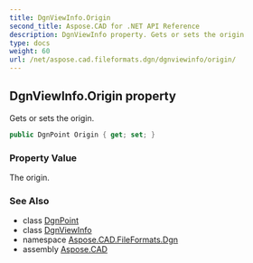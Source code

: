 ```yaml
---
title: DgnViewInfo.Origin
second_title: Aspose.CAD for .NET API Reference
description: DgnViewInfo property. Gets or sets the origin
type: docs
weight: 60
url: /net/aspose.cad.fileformats.dgn/dgnviewinfo/origin/
---
```

## DgnViewInfo.Origin property

Gets or sets the origin.

```csharp
public DgnPoint Origin { get; set; }
```

### Property Value

The origin.

### See Also

* class [DgnPoint](../../dgnpoint/)
* class [DgnViewInfo](../)
* namespace [Aspose.CAD.FileFormats.Dgn](../../dgnviewinfo/)
* assembly [Aspose.CAD](../../../)


